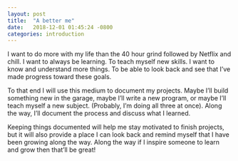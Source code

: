 ```yaml
---
layout: post
title:  "A better me"
date:   2018-12-01 01:45:24 -0800
categories: introduction
---
```


I want to do more with my life than the 40 hour grind followed by Netflix and chill. I want to always be learning. To teach myself new skills. I want to know and understand more things. To be able to look back and see that I’ve made progress toward these goals.

To that end I will use this medium to document my projects. Maybe I’ll build something new in the garage, maybe I’ll write a new program, or maybe I’ll teach myself a new subject. (Probably, I’m doing all three at once). Along the way, I’ll document the process and discuss what I learned.

Keeping things documented will help me stay motivated to finish projects, but it will also provide a place I can look back and remind myself that I have been growing along the way. Along the way if I inspire someone to learn and grow then that’ll be great!

